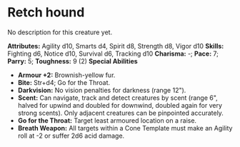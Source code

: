 # Retch hound

No description for this creature yet.

**Attributes:** Agility d10, Smarts d4, Spirit d8, Strength d8, Vigor
d10
**Skills:** Fighting d6, Notice d10, Survival d6, Tracking d10
**Charisma:** -; **Pace:** 7; **Parry:** 5; **Toughness:** 9 (2)
**Special Abilities**

- **Armour +2:** Brownish-yellow fur.
- **Bite:** Str+d4; Go for the Throat.
- **Darkvision:** No vision penalties for darkness (range 12").
- **Scent:** Can navigate, track and detect creatures by scent (range
6", halved for upwind and doubled for downwind, doubled again for very
strong scents). Only adjacent creatures can be pinpointed accurately.
- **Go for the Throat:** Target least armoured location on a raise.
- **Breath Weapon:** All targets within a Cone Template must make an
Agility roll at -2 or suffer 2d6 acid damage.
